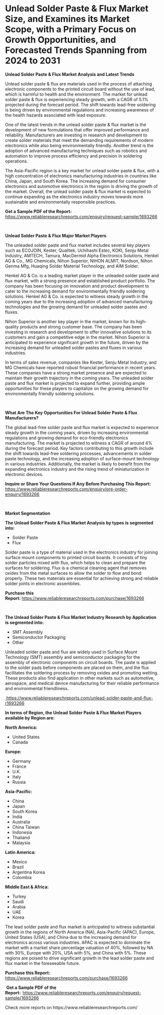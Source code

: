 <p><h1>Unlead Solder Paste & Flux Market Size, and Examines its Market Scope, with a Primary Focus on Growth Opportunities, and Forecasted Trends Spanning from 2024 to 2031</h1></p><p><strong>Unlead Solder Paste & Flux Market Analysis and Latest Trends</strong></p>
<p><p>Unlead solder paste & flux are materials used in the process of attaching electronic components to the printed circuit board without the use of lead, which is harmful to health and the environment. The market for unlead solder paste & flux is experiencing steady growth, with a CAGR of 5.1% projected during the forecast period. The shift towards lead-free soldering is being driven by environmental regulations and increasing awareness of the health hazards associated with lead exposure.</p><p>One of the latest trends in the unlead solder paste & flux market is the development of new formulations that offer improved performance and reliability. Manufacturers are investing in research and development to create solder materials that meet the demanding requirements of modern electronics while also being environmentally friendly. Another trend is the adoption of advanced manufacturing techniques such as robotics and automation to improve process efficiency and precision in soldering operations.</p><p>The Asia-Pacific region is a key market for unlead solder paste & flux, with a high concentration of electronics manufacturing industries in countries like China, Japan, and South Korea. The increasing demand for consumer electronics and automotive electronics in the region is driving the growth of the market. Overall, the unlead solder paste & flux market is expected to continue expanding as the electronics industry moves towards more sustainable and environmentally responsible practices.</p></p>
<p><strong>Get a Sample PDF of the Report:&nbsp;</strong> <a href="https://www.reliableresearchreports.com/enquiry/request-sample/1693266">https://www.reliableresearchreports.com/enquiry/request-sample/1693266</a></p>
<p>&nbsp;</p>
<p><strong>Unlead Solder Paste & Flux Major Market Players</strong></p>
<p><p>The unleaded solder paste and flux market includes several key players such as ECOJOIN, Kester, Qualitek, Uchihashi Estec, KOKI, Senju Metal Industry, AMTECH, Tamura, MacDermid Alpha Electronics Solutions, Henkel AG & Co., MG Chemicals, Nihon Superior, NIHON ALMIT, Nordson, Nihon Genma Mfg, Huaqing Solder Material Technology, and AIM Solder.</p><p>Henkel AG & Co. is a leading market player in the unleaded solder paste and flux market, with a strong presence and established product portfolio. The company has been focusing on innovation and product development to cater to the increasing demand for environmentally friendly soldering solutions. Henkel AG & Co. is expected to witness steady growth in the coming years due to the increasing adoption of advanced manufacturing technologies and the growing demand for unleaded solder pastes and fluxes.</p><p>Nihon Superior is another key player in the market, known for its high-quality products and strong customer base. The company has been investing in research and development to offer innovative solutions to its customers and gain a competitive edge in the market. Nihon Superior is anticipated to experience significant growth in the future, driven by the increasing demand for unleaded solder pastes and fluxes in various industries.</p><p>In terms of sales revenue, companies like Kester, Senju Metal Industry, and MG Chemicals have reported robust financial performance in recent years. These companies have a strong market presence and are expected to maintain their growth trajectory in the coming years. The unleaded solder paste and flux market is projected to expand further, providing ample opportunities for these players to capitalize on the growing demand for environmentally friendly soldering solutions.</p></p>
<p>&nbsp;</p>
<p><strong>What Are The Key Opportunities For Unlead Solder Paste & Flux Manufacturers?</strong></p>
<p><p>The global lead-free solder paste and flux market is expected to experience steady growth in the coming years, driven by increasing environmental regulations and growing demand for eco-friendly electronics manufacturing. The market is projected to witness a CAGR of around 4% during the forecast period. Key factors contributing to this growth include the shift towards lead-free soldering processes, advancements in solder paste technology, and the increasing adoption of surface-mount technology in various industries. Additionally, the market is likely to benefit from the expanding electronics industry and the rising trend of miniaturization in electronic devices.</p></p>
<p><strong>Inquire or Share Your Questions If Any Before Purchasing This Report:</strong> <a href="https://www.reliableresearchreports.com/enquiry/pre-order-enquiry/1693266">https://www.reliableresearchreports.com/enquiry/pre-order-enquiry/1693266</a></p>
<p>&nbsp;</p>
<p><strong>Market Segmentation</strong></p>
<p><strong>The Unlead Solder Paste & Flux Market Analysis by types is segmented into:</strong></p>
<p><ul><li>Solder Paste</li><li>Flux</li></ul></p>
<p><p>Solder paste is a type of material used in the electronics industry for joining surface mount components to printed circuit boards. It consists of tiny solder particles mixed with flux, which helps to clean and prepare the surfaces for soldering. Flux is a chemical cleaning agent that removes oxides from the metal surfaces to allow the solder to flow and bond properly. These two materials are essential for achieving strong and reliable solder joints in electronic assemblies.</p></p>
<p><strong>Purchase this Report:&nbsp;</strong><a href="https://www.reliableresearchreports.com/purchase/1693266">https://www.reliableresearchreports.com/purchase/1693266</a></p>
<p>&nbsp;</p>
<p><strong>The Unlead Solder Paste & Flux Market Industry Research by Application is segmented into:</strong></p>
<p><ul><li>SMT Assembly</li><li>Semiconductor Packaging</li><li>Other</li></ul></p>
<p><p>Unleaded solder paste and flux are widely used in Surface Mount Technology (SMT) assembly and semiconductor packaging for the assembly of electronic components on circuit boards. The paste is applied to the solder pads before components are placed on them, and the flux facilitates the soldering process by removing oxides and promoting wetting. These products also find application in other markets such as automotive, aerospace, and medical device manufacturing for their reliable performance and environmental friendliness.</p></p>
<p><a href="https://www.reliableresearchreports.com/unlead-solder-paste-and-flux-r1693266">&nbsp;https://www.reliableresearchreports.com/unlead-solder-paste-and-flux-r1693266</a></p>
<p><strong>In terms of Region, the Unlead Solder Paste & Flux Market Players available by Region are:</strong></p>
<p>
    <p> <strong> North America: </strong>
        <ul>
            <li>United States</li>
            <li>Canada</li>
        </ul>
        </p> 
    <p> <strong> Europe: </strong>
        <ul>
            <li>Germany</li>
            <li>France</li>
            <li>U.K.</li>
            <li>Italy</li>
            <li>Russia</li>
        </ul>
        </p> 
    <p> <strong> Asia-Pacific: </strong>
        <ul>
            <li>China</li>
            <li>Japan</li>
            <li>South Korea</li>
            <li>India</li>
            <li>Australia</li>
            <li>China Taiwan</li>
            <li>Indonesia</li>
            <li>Thailand</li>
            <li>Malaysia</li>
        </ul>
        </p> 
    <p> <strong> Latin America: </strong>
        <ul>
            <li>Mexico</li>
            <li>Brazil</li>
            <li>Argentina Korea</li>
            <li>Colombia</li>
        </ul>
        </p> 
    <p> <strong> Middle East & Africa: </strong>
        <ul>
            <li>Turkey</li>
            <li>Saudi</li>
            <li>Arabia</li>
            <li>UAE</li>
            <li>Korea</li>
        </ul>
    </p>
    </p>
<p><p>The lead solder paste and flux market is anticipated to witness substantial growth in the regions of North America (NA), Asia-Pacific (APAC), Europe, United States (USA), and China due to the increasing demand for electronics across various industries. APAC is expected to dominate the market with a market share percentage valuation of 40%, followed by NA with 30%, Europe with 20%, USA with 5%, and China with 5%. These regions are poised to drive significant growth in the lead solder paste and flux market in the foreseeable future.</p></p>
<p><strong>Purchase this Report: </strong><a href="https://www.reliableresearchreports.com/purchase/1693266">https://www.reliableresearchreports.com/purchase/1693266</a></p>
<p>&nbsp;<strong>Get a Sample PDF of the Report:&nbsp;&nbsp;</strong><a href="https://www.reliableresearchreports.com/enquiry/request-sample/1693266">https://www.reliableresearchreports.com/enquiry/request-sample/1693266</a></p>
<p><strong></strong></p>
<p>Check more reports on https://www.reliableresearchreports.com/</p>
